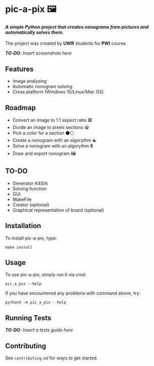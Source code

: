 # pic-a-pix 🖼️

#### *A simple Python project that creates nonograms from pictures and automatically solves them.*

The project was created by **UWR** students for **PWI** course.

***TO-DO**: Insert screenshots here*

## Features

- Image analysing
- Automatic nonogram solving
- Cross platform (Windows 10/Linux/Mac OS)

## Roadmap

- Convert an image to 1:1 aspect ratio 🟥
- Divide an image to pixels sections 😀
- Pick a color for a section ⚫⚪
- Create a nonogram with an algorythm ☯️
- Solve a nonogram with an algorythm 🖩
- Draw and export nonogram 🖼️

## TO-DO

- Generator K4SIA
- Solving function
- GUI
- MakeFile
- Creator (optional)
- Graphical representation of board (optional)

## Installation

To install pic-a-pix, type:

`make install`

## Usage

To use pic-a-pix, simply run it via cmd:

`pic_a_pix --help`

If you have encountered any problems with command above, try:

`python3 -m pic_a_pix --help`

## Running Tests

***TO-DO**: Insert a tests guide here*

## Contributing

See `contributing.md` for ways to get started.

